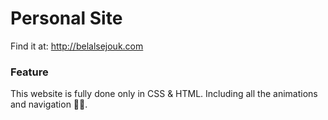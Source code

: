 # Personal Site
Find it at: http://belalsejouk.com

### Feature
This website is fully done only in CSS & HTML. Including all the animations and navigation 🙂🎉.
